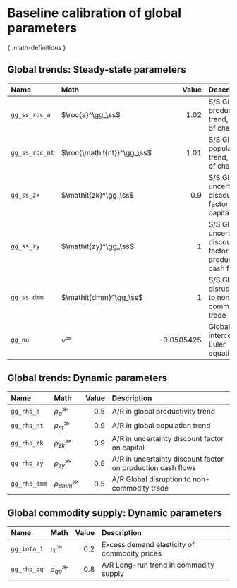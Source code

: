 # Baseline calibration of global parameters

$$
\newcommand{\ss}{\mathrm{ss}}
\newcommand{\gg}{\mathrm{gg}}
\newcommand{\tratio}[2]{\left[{#1}\,\middle/{#2}\right]}
\newcommand{\roc}[1]{\overset{\scriptsize\Delta}{#1{}}}
$$
{ .math-definitions }


## Global trends: Steady-state parameters

| Name | Math | Value | Description  |
|:---|:---|---:|:---|
| `gg_ss_roc_a` | $\roc{a}^\gg_\ss$ | 1.02 | S/S Global productivity trend, Rate of change |
| `gg_ss_roc_nt` | $\roc{\mathit{nt}}^\gg_\ss$ | 1.01 | S/S Global population trend, Rate of change |
| `gg_ss_zk` | $\mathit{zk}^\gg_\ss$ | 0.9 | S/S Global uncertainty discount factor on capital |
| `gg_ss_zy` | $\mathit{zy}^\gg_\ss$ | 1 | S/S Global uncertainty discount factor on production cash flows |
| `gg_ss_dmm` | $\mathit{dmm}^\gg_\ss$ | 1 | S/S Global disruption to non-commodity trade |
| `gg_nu` | $\nu^\gg$ | -0.0505425 | Global intercept in Euler equation |


## Global trends: Dynamic parameters

| Name | Math | Value | Description  |
|:---|:---|---:|:---|
| `gg_rho_a` | $\rho_a^\gg$ | 0.5 | A/R in global productivity trend |
| `gg_rho_nt` | $\rho_\mathit{nt}^\gg$ | 0.9 | A/R in global population trend |
| `gg_rho_zk` | $\rho_\mathit{zk}^\gg$ | 0.9 | A/R in uncertainty discount factor on capital |
| `gg_rho_zy` | $\rho_\mathit{zy}^\gg$ | 0.9 | A/R in uncertainty discount factor on production cash flows |
| `gg_rho_dmm` | $\rho_\mathit{dmm}^\gg$ | 0.5 | A/R Global disruption to non-commodity trade |


## Global commodity supply: Dynamic parameters

| Name | Math | Value | Description  |
|:---|:---|---:|:---|
| `gg_iota_1` | $\iota_1^\gg$ | 0.2 | Excess demand elasticity of commodity prices |
| `gg_rho_qq` | $\rho_\mathit{qq}^\gg$ | 0.8 | A/R Long-run trend in commodity supply |

